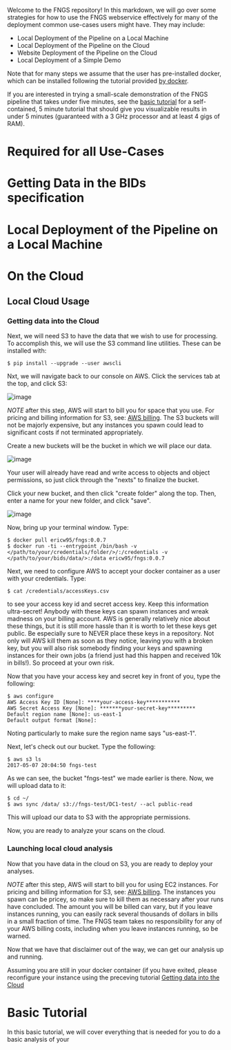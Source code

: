 Welcome to the FNGS repository! In this markdown, we will go over some strategies for how to use the FNGS webservice effectively for many of the deployment common use-cases users might have. They may include:

+ Local Deployment of the Pipeline on a Local Machine
+ Local Deployment of the Pipeline on the Cloud
+ Website Deployment of the Pipeline on the Cloud
+ Local Deployment of a Simple Demo

Note that for many steps we assume that the user has pre-installed docker, which can be installed following the tutorial provided [by docker](https://docs.docker.com/engine/installation/). 

If you are interested in trying a small-scale demonstration of the FNGS pipeline that takes under five minutes, see the [basic tutorial](#basic-tutorial) for a self-contained, 5 minute tutorial that should give you visualizable results in under 5 minutes (guaranteed with a 3 GHz processor and at least 4 gigs of RAM). 

# Required for all Use-Cases

# Getting Data in the BIDs specification

# Local Deployment of the Pipeline on a Local Machine

# On the Cloud

## Local Cloud Usage

### Getting data into the Cloud

Next, we will need S3 to have the data that we wish to use for processing. To accomplish this, we will use the S3 command line utilities. These can be installed with:

```
$ pip install --upgrade --user awscli
```

Nxt, we will navigate back to our console on AWS. Click the services tab at the top, and click S3:

![image](https://cloud.githubusercontent.com/assets/8883547/25784605/3f9b78ca-333e-11e7-8378-54a99d73fa6a.png)

*NOTE* after this step, AWS will start to bill you for space that you use. For pricing and billing information for S3, see: [AWS billing](https://aws.amazon.com/documentation/account-billing/). The S3 buckets will not be majorly expensive, but any instances you spawn could lead to significant costs if not terminated appropriately.

Create a new buckets will be the bucket in which we will place our data. 

![image](https://cloud.githubusercontent.com/assets/8883547/26030203/c07b302c-3819-11e7-84df-e7f58d1201e9.png)

Your user will already have read and write access to objects and object permissions, so just click through the "nexts" to finalize the bucket.

Click your new bucket, and then click "create folder" along the top. Then, enter a name for your new folder, and click "save".

![image](https://cloud.githubusercontent.com/assets/8883547/26030210/05ae28c0-381a-11e7-820a-147ca99615fa.png)

Now, bring up your terminal window. Type:

```
$ docker pull ericw95/fngs:0.0.7
$ docker run -ti --entrypoint /bin/bash -v </path/to/your/credentials/folder/>/:/credentials -v </path/to/your/bids/data/>:/data ericw95/fngs:0.0.7
```

Next, we need to configure AWS to accept your docker container as a user with your credentials. Type:

```
$ cat /credentials/accessKeys.csv
```

to see your access key id and secret access key. Keep this information ultra-secret! Anybody with these keys can spawn instances and wreak madness on your billing account. AWS is generally relatively nice about these things, but it is still more hassle than it is worth to let these keys get public. Be especially sure to NEVER place these keys in a repository. Not only will AWS kill them as soon as they notice, leaving you with a broken key, but you will also risk somebody finding your keys and spawning instances for their own jobs (a friend just had this happen and received 10k in bills!). So proceed at your own risk. 

Now that you have your access key and secret key in front of you, type the following:

```
$ aws configure
AWS Access Key ID [None]: ****your-access-key***********
AWS Secret Access Key [None]: *******your-secret-key*********
Default region name [None]: us-east-1
Default output format [None]:
```

Noting particularly to make sure the region name says "us-east-1". 

Next, let's check out our bucket. Type the following:

```
$ aws s3 ls
2017-05-07 20:04:50 fngs-test
```

As we can see, the bucket "fngs-test" we made earlier is there. Now, we will upload data to it:

```
$ cd ~/
$ aws sync /data/ s3://fngs-test/DC1-test/ --acl public-read
```

This will upload our data to S3 with the appropriate permissions.

Now, you are ready to analyze your scans on the cloud.

### Launching local cloud analysis

Now that you have data in the cloud on S3, you are ready to deploy your analyses.

*NOTE* after this step, AWS will start to bill you for using EC2 instances. For pricing and billing information for S3, see: [AWS billing](https://aws.amazon.com/documentation/account-billing/). The instances you spawn can be pricey, so make sure to kill them as necessary after your runs have concluded. The amount you will be billed can vary, but if you leave instances running, you can easily rack several thousands of dollars in bills in a small fraction of time. The FNGS team takes no responsibility for any of your AWS billing costs, including when you leave instances running, so be warned. 

Now that we have that disclaimer out of the way, we can get our analysis up and running.

Assuming you are still in your docker container (if you have exited, please reconfigure your instance using the preceving tutorial [Getting data into the Cloud](#getting-data-into-the-cloud)

# Basic Tutorial

In this basic tutorial, we will cover everything that is needed for you to do a basic analysis of your 
